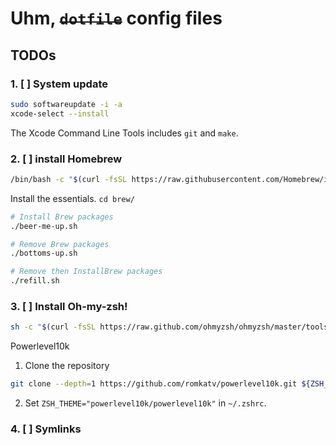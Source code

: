 # Uhm, ~~`dotfile`~~ config files

## TODOs

### 1. [ ] System update
```bash
sudo softwareupdate -i -a
xcode-select --install
```

The Xcode Command Line Tools includes `git` and `make`.

### 2. [ ] install Homebrew

```bash
/bin/bash -c "$(curl -fsSL https://raw.githubusercontent.com/Homebrew/install/HEAD/install.sh)"
```

Install the essentials. `cd brew/`

```bash
# Install Brew packages
./beer-me-up.sh

# Remove Brew packages
./bottoms-up.sh

# Remove then InstallBrew packages
./refill.sh
```

### 3. [ ] Install Oh-my-zsh!

```bash
sh -c "$(curl -fsSL https://raw.github.com/ohmyzsh/ohmyzsh/master/tools/install.sh)"
```

Powerlevel10k

1. Clone the repository
```bash
git clone --depth=1 https://github.com/romkatv/powerlevel10k.git ${ZSH_CUSTOM:-$HOME/.oh-my-zsh/custom}/themes/powerlevel10k
```

2. Set `ZSH_THEME="powerlevel10k/powerlevel10k"` in `~/.zshrc`.

### 4. [ ] Symlinks

